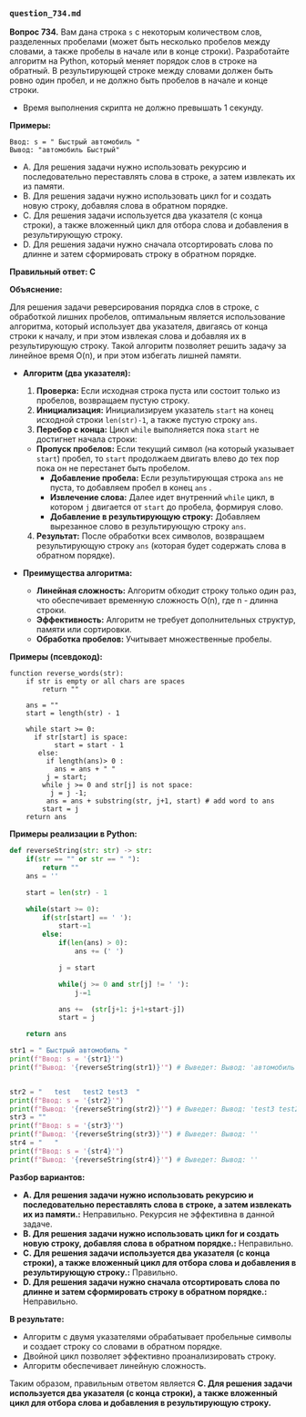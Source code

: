 ### `question_734.md`

**Вопрос 734.** Вам дана строка `s` с некоторым количеством слов, разделенных пробелами (может быть несколько пробелов между словами, а также пробелы в начале или в конце строки). Разработайте алгоритм на Python, который меняет порядок слов в строке на обратный. В результирующей строке между словами должен быть ровно один пробел, и не должно быть пробелов в начале и конце строки.

*   Время выполнения скрипта не должно превышать 1 секунду.

**Примеры:**
```
Ввод: s = " Быстрый автомобиль "
Вывод: "автомобиль Быстрый"
```

-  A. Для решения задачи нужно использовать  рекурсию и  последовательно переставлять слова в строке, а затем извлекать их из памяти.
-   B.  Для решения задачи нужно использовать цикл for и создать новую строку, добавляя  слова в обратном порядке.
-   C. Для решения задачи  используется два указателя (с конца строки), а также  вложенный цикл для отбора слова и добавления в результирующую строку.
-  D. Для решения задачи нужно сначала отсортировать слова по длинне и затем сформировать строку в обратном порядке.

**Правильный ответ: C**

**Объяснение:**

Для решения задачи реверсирования порядка слов в строке, с обработкой лишних пробелов, оптимальным является использование алгоритма, который использует два указателя, двигаясь от конца строки к началу, и при этом извлекая слова и добавляя их в результирующую строку. Такой алгоритм позволяет решить задачу за линейное время O(n),  и при этом  избегать лишней памяти.

*   **Алгоритм (два указателя):**
    1.  **Проверка:** Если исходная строка пуста или состоит только из пробелов,  возвращаем пустую строку.
    2.  **Инициализация:** Инициализируем указатель  `start` на конец исходной строки `len(str)-1`, а также пустую строку `ans`.
    3.  **Перебор с конца:**  Цикл  `while`  выполняется пока `start`  не достигнет начала строки:
       *  **Пропуск пробелов:**  Если  текущий символ (на который указывает `start`) пробел, то  `start`  продолжаем двигать влево до тех пор пока он не перестанет быть пробелом.
          *  **Добавление пробела:** Если  результирующая строка  `ans` не пуста, то добавляем пробел в конец `ans` .
          *  **Извлечение слова:**   Далее идет внутренний  `while`  цикл, в котором  `j` двигается от `start` до пробела, формируя слово.
          *    **Добавление в результирующую строку:** Добавляем вырезанное слово в результирующую строку `ans`.
    4.   **Результат:** После обработки всех символов, возвращаем результирующую строку `ans` (которая будет содержать слова в обратном порядке).

*   **Преимущества алгоритма:**
    *   **Линейная сложность:** Алгоритм обходит  строку только один раз, что  обеспечивает  временную сложность O(n), где n -  длинна строки.
    *  **Эффективность:**  Алгоритм не требует дополнительных  структур,  памяти  или сортировки.
    *   **Обработка пробелов:**  Учитывает множественные пробелы.

**Примеры (псевдокод):**

```
function reverse_words(str):
    if str is empty or all chars are spaces
        return ""

    ans = ""
    start = length(str) - 1

    while start >= 0:
      if str[start] is space:
           start = start - 1
       else:
         if length(ans)> 0 :
           ans = ans + " "
         j = start;
        while j >= 0 and str[j] is not space:
          j = j -1;
         ans = ans + substring(str, j+1, start) # add word to ans
        start = j
    return ans
```
**Примеры реализации в Python:**
```python
def reverseString(str: str) -> str:
    if(str == "" or str == " "):
        return ""
    ans = ''

    start = len(str) - 1

    while(start >= 0):
        if(str[start] == ' '):
            start-=1
        else:
            if(len(ans) > 0):
                ans += (' ')

            j = start

            while(j >= 0 and str[j] != ' '):
                j-=1

            ans +=  (str[j+1: j+1+start-j])
            start = j

    return ans

str1 = " Быстрый автомобиль "
print(f"Ввод: s = '{str1}'")
print(f"Вывод: '{reverseString(str1)}'") # Выведет: Вывод: 'автомобиль Быстрый'


str2 = "   test   test2 test3  "
print(f"Ввод: s = '{str2}'")
print(f"Вывод: '{reverseString(str2)}'") # Выведет: Вывод: 'test3 test2 test'
str3 = ""
print(f"Ввод: s = '{str3}'")
print(f"Вывод: '{reverseString(str3)}'") # Выведет: Вывод: ''
str4 = "   "
print(f"Ввод: s = '{str4}'")
print(f"Вывод: '{reverseString(str4)}'") # Выведет: Вывод: ''
```

**Разбор вариантов:**
* **A. Для решения задачи нужно использовать рекурсию и последовательно переставлять слова в строке, а затем извлекать их из памяти.:** Неправильно. Рекурсия не эффективна в данной задаче.
*  **B. Для решения задачи нужно использовать цикл for и создать новую строку, добавляя  слова в обратном порядке.:** Неправильно.
*   **C. Для решения задачи  используется два указателя (с конца строки), а также  вложенный цикл для отбора слова и добавления в результирующую строку.:** Правильно.
*   **D. Для решения задачи нужно сначала отсортировать слова по длинне и затем сформировать строку в обратном порядке.:** Неправильно.

**В результате:**
*  Алгоритм с двумя указателями  обрабатывает пробельные символы и  создает строку со словами в обратном порядке.
*  Двойной цикл позволяет эффективно проанализировать строку.
*  Алгоритм обеспечивает линейную  сложность.

Таким образом, правильным ответом является **C. Для решения задачи используется два указателя (с конца строки), а также вложенный цикл для отбора слова и добавления в результирующую строку.**
